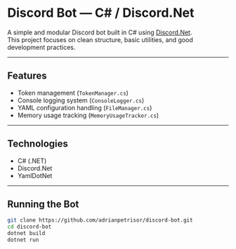 # Discord Bot — C# / Discord.Net  

A simple and modular Discord bot built in C# using [Discord.Net](https://github.com/discord-net/Discord.Net).  
This project focuses on clean structure, basic utilities, and good development practices.

---

## Features  

- Token management (`TokenManager.cs`)  
- Console logging system (`ConsoleLogger.cs`)  
- YAML configuration handling (`FileManager.cs`)  
- Memory usage tracking (`MemoryUsageTracker.cs`)

---

## Technologies  

- C# (.NET)  
- Discord.Net  
- YamlDotNet  

---

## Running the Bot  

```bash
git clone https://github.com/adrianpetrisor/discord-bot.git
cd discord-bot
dotnet build
dotnet run

